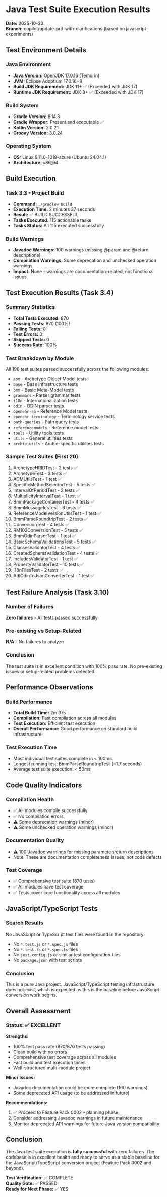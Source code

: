 # Java Test Suite Execution Results

**Date:** 2025-10-30  
**Branch:** copilot/update-prd-with-clarifications (based on javascript-experiments)

## Test Environment Details

### Java Environment
- **Java Version:** OpenJDK 17.0.16 (Temurin)
- **JVM:** Eclipse Adoptium 17.0.16+8
- **Build JDK Requirement:** JDK 11+ ✅ (Exceeded with JDK 17)
- **Runtime JDK Requirement:** JDK 8+ ✅ (Exceeded with JDK 17)

### Build System
- **Gradle Version:** 8.14.3
- **Gradle Wrapper:** Present and executable ✅
- **Kotlin Version:** 2.0.21
- **Groovy Version:** 3.0.24

### Operating System
- **OS:** Linux 6.11.0-1018-azure (Ubuntu 24.04.1)
- **Architecture:** x86_64

## Build Execution

### Task 3.3 - Project Build
- **Command:** `./gradlew build`
- **Execution Time:** 2 minutes 37 seconds
- **Result:** ✅ BUILD SUCCESSFUL
- **Tasks Executed:** 115 actionable tasks
- **Tasks Status:** All 115 executed successfully

### Build Warnings
- **Javadoc Warnings:** 100 warnings (missing @param and @return descriptions)
- **Compilation Warnings:** Some deprecation and unchecked operation warnings
- **Impact:** None - warnings are documentation-related, not functional issues

## Test Execution Results (Task 3.4)

### Summary Statistics
- **Total Tests Executed:** 870
- **Passing Tests:** 870 (100%)
- **Failing Tests:** 0
- **Test Errors:** 0
- **Skipped Tests:** 0
- **Success Rate:** 100%

### Test Breakdown by Module

All 198 test suites passed successfully across the following modules:
- `aom` - Archetype Object Model tests
- `base` - Base infrastructure tests  
- `bmm` - Basic Meta-Model tests
- `grammars` - Parser grammar tests
- `i18n` - Internationalization tests
- `odin` - ODIN parser tests
- `openehr-rm` - Reference Model tests
- `openehr-terminology` - Terminology service tests
- `path-queries` - Path query tests
- `referencemodels` - Reference model tests
- `tools` - Utility tools tests
- `utils` - General utilities tests
- `archie-utils` - Archie-specific utilities tests

### Sample Test Suites (First 20)
1. ArchetypeHRIDTest - 2 tests ✅
2. ArchetypeTest - 3 tests ✅
3. AOMUtilsTest - 1 test ✅
4. SpecificMethodSelectorTest - 5 tests ✅
5. IntervalOfPeriodTest - 2 tests ✅
6. MultiplicityIntervalTest - 1 test ✅
7. BmmPackageContainerTest - 4 tests ✅
8. BmmMessageIdsTest - 3 tests ✅
9. ReferenceModelVersionUtilsTest - 1 test ✅
10. BmmParseRoundtripTest - 2 tests ✅
11. ConversionTest - 4 tests ✅
12. RM102ConversionTest - 5 tests ✅
13. BmmOdinParserTest - 1 test ✅
14. BasicSchemaValidationsTest - 5 tests ✅
15. ClassesValidatorTest - 4 tests ✅
16. CreatedSchemaValidationTest - 4 tests ✅
17. IncludesValidatorTest - 1 test ✅
18. PropertyValidatorTest - 10 tests ✅
19. I18nFilesTest - 2 tests ✅
20. AdlOdinToJsonConverterTest - 1 test ✅

## Test Failure Analysis (Task 3.10)

### Number of Failures
**Zero failures** - All tests passed successfully

### Pre-existing vs Setup-Related
**N/A** - No failures to analyze

### Conclusion
The test suite is in excellent condition with 100% pass rate. No pre-existing issues or setup-related problems detected.

## Performance Observations

### Build Performance
- **Total Build Time:** 2m 37s
- **Compilation:** Fast compilation across all modules
- **Test Execution:** Efficient test execution
- **Overall Performance:** Good performance on standard build infrastructure

### Test Execution Time
- Most individual test suites complete in < 100ms
- Longest running test: BmmParseRoundtripTest (~1.7 seconds)
- Average test suite execution: < 50ms

## Code Quality Indicators

### Compilation Health
- ✅ All modules compile successfully
- ✅ No compilation errors
- ⚠️ Some deprecation warnings (minor)
- ⚠️ Some unchecked operation warnings (minor)

### Documentation Quality
- ⚠️ 100 Javadoc warnings for missing parameter/return descriptions
- Note: These are documentation completeness issues, not code defects

### Test Coverage
- ✅ Comprehensive test suite (870 tests)
- ✅ All modules have test coverage
- ✅ Tests cover core functionality across all modules

## JavaScript/TypeScript Tests

### Search Results
No JavaScript or TypeScript test files were found in the repository:
- No `*.test.js` or `*.spec.js` files
- No `*.test.ts` or `*.spec.ts` files
- No `jest.config.js` or similar test configuration files
- No `package.json` with test scripts

### Conclusion
This is a pure Java project. JavaScript/TypeScript testing infrastructure does not exist, which is expected as this is the baseline before JavaScript conversion work begins.

## Overall Assessment

### Status: ✅ EXCELLENT

**Strengths:**
- 100% test pass rate (870/870 tests passing)
- Clean build with no errors
- Comprehensive test coverage across all modules
- Fast build and test execution times
- Well-structured multi-module project

**Minor Issues:**
- Javadoc documentation could be more complete (100 warnings)
- Some deprecated API usage (to be addressed in future)

**Recommendations:**
1. ✅ Proceed to Feature Pack 0002 - planning phase
2. Consider addressing Javadoc warnings in future maintenance
3. Monitor deprecated API warnings for future Java version compatibility

## Conclusion

The Java test suite execution is **fully successful** with zero failures. The codebase is in excellent health and ready to serve as a stable baseline for the JavaScript/TypeScript conversion project (Feature Pack 0002 and beyond).

**Test Verification:** ✅ COMPLETE  
**Quality Gate:** ✅ PASSED  
**Ready for Next Phase:** ✅ YES
